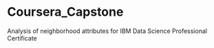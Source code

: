 # Coursera_Capstone
Analysis of neighborhood attributes for IBM Data Science Professional Certificate
